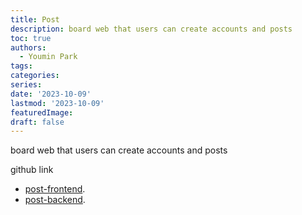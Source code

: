 ```yaml
---
title: Post
description: board web that users can create accounts and posts
toc: true
authors:
  - Youmin Park
tags:
categories:
series:
date: '2023-10-09'
lastmod: '2023-10-09'
featuredImage:
draft: false
---
```


board web that users can create accounts and posts

<!--more-->
github link
- [post-frontend](https://github.com/Youmin99/post-frontEnd).
- [post-backend](https://github.com/Youmin99/post-backend).

